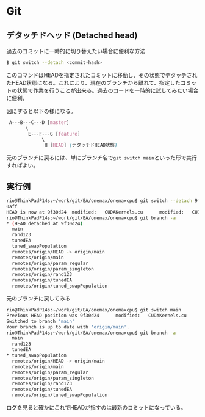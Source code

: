 # Git

## デタッチドヘッド (Detached head)

過去のコミットに一時的に切り替えたい場合に便利な方法

```bash
$ git switch --detach <commit-hash>
```

このコマンドはHEADを指定されたコミットに移動し、その状態でデタッチされたHEAD状態になる。これにより、現在のブランチから離れて、指定したコミットの状態で作業を行うことが出来る。過去のコードを一時的に試してみたい場合に便利。

図にすると以下の様になる。

```css
 A---B---C---D [master]
       \
        E---F---G [feature]
             \
              H [HEAD] (デタッチドHEAD状態)
```

元のブランチに戻るには、単にブランチ名で`git switch main`といった形で実行すればよい。



## 実行例

```bash
rio@ThinkPadP14s:~/work/git/EA/onemax/onemaxcpu$ git switch --detach 9f30d247e2124cc04bfc63069fbf1b33a66c
0aff
HEAD is now at 9f30d24  modified:   CUDAKernels.cu      modified:   CUDAKernels.h       modified:   Evolution.cu
rio@ThinkPadP14s:~/work/git/EA/onemax/onemaxcpu$ git branch -a
* (HEAD detached at 9f30d24)
  main
  rand123
  tunedEA
  tuned_swapPopulation
  remotes/origin/HEAD -> origin/main
  remotes/origin/main
  remotes/origin/param_regular
  remotes/origin/param_singleton
  remotes/origin/rand123
  remotes/origin/tunedEA
  remotes/origin/tuned_swapPopulation
```

元のブランチに戻してみる

```bash
rio@ThinkPadP14s:~/work/git/EA/onemax/onemaxcpu$ git switch main
Previous HEAD position was 9f30d24      modified:   CUDAKernels.cu      modified:   CUDAKernels.h       modified:   Evolution.cu
Switched to branch 'main'
Your branch is up to date with 'origin/main'.
rio@ThinkPadP14s:~/work/git/EA/onemax/onemaxcpu$ git branch -a
  main
  rand123
  tunedEA
* tuned_swapPopulation
  remotes/origin/HEAD -> origin/main
  remotes/origin/main
  remotes/origin/param_regular
  remotes/origin/param_singleton
  remotes/origin/rand123
  remotes/origin/tunedEA
  remotes/origin/tuned_swapPopulation
```

ログを見ると確かにこれでHEADが指すのは最新のコミットになっている。